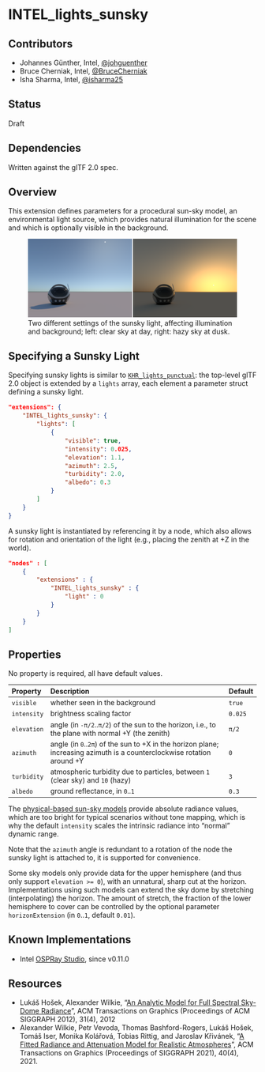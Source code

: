 # INTEL_lights_sunsky

## Contributors

-   Johannes Günther, Intel, [@johguenther](https://github.com/johguenther)
-   Bruce Cherniak, Intel, [@BruceCherniak](https://github.com/BruceCherniak)
-   Isha Sharma, Intel, [@isharma25](https://github.com/isharma25)

## Status

Draft

## Dependencies

Written against the glTF 2.0 spec.

## Overview

This extension defines parameters for a procedural sun-sky model, an
environmental light source, which provides natural illumination for the
scene and which is optionally visible in the background.

<figure>
<img src="./sunsky.png" alt="Sun and sky at day and at dusk." />
<figcaption aria-hidden="true">Two different settings of the sunsky
light, affecting illumination and background; left: clear sky at day,
right: hazy sky at dusk.</figcaption>
</figure>

## Specifying a Sunsky Light

Specifying sunsky lights is similar to
[`KHR_lights_punctual`](../../Khronos/KHR_lights_punctual): the
top-level glTF 2.0 object is extended by a `lights` array, each element
a parameter struct defining a sunsky light.

```json
"extensions": {
    "INTEL_lights_sunsky": {
        "lights": [
            {
                "visible": true,
                "intensity": 0.025,
                "elevation": 1.1,
                "azimuth": 2.5,
                "turbidity": 2.0,
                "albedo": 0.3
            }
        ]
    }
}
```
A sunsky light is instantiated by referencing it by a node, which also
allows for rotation and orientation of the light (e.g., placing the
zenith at +Z in the world).

```json
"nodes" : [
    {
        "extensions" : {
            "INTEL_lights_sunsky" : {
                "light" : 0
            }
        }
    }            
]
```

## Properties

No property is required, all have default values.

| Property   | Description  | Default |
|:-----------|:-------------|:--------|
| `visible`  | whether seen in the background | `true` |
| `intensity`| brightness scaling factor | `0.025` |
| `elevation`| angle (in `-π/2`..`π/2`) of the sun to the horizon, i.e., to the plane with normal +Y (the zenith) | `π/2` |
| `azimuth`  | angle (in `0`..`2π`) of the sun to +X in the horizon plane; increasing azimuth is a counterclockwise rotation around +Y | `0` |
| `turbidity`| atmospheric turbidity due to particles, between `1` (clear sky) and `10` (hazy)| `3` |
| `albedo`   | ground reflectance, in `0`..`1` | `0.3` |

The [physical-based sun-sky models](#resources) provide absolute
radiance values, which are too bright for typical scenarios without
tone mapping, which is why the default `intensity` scales the intrinsic
radiance into “normal” dynamic range.

Note that the `azimuth` angle is redundant to a rotation of the node the
sunsky light is attached to, it is supported for convenience.

Some sky models only provide data for the upper hemisphere (and thus
only support `elevation >= 0`), with an unnatural, sharp cut at the
horizon. Implementations using such models can extend the sky dome by
stretching (interpolating) the horizon. The amount of stretch, the
fraction of the lower hemisphere to cover can be controlled by the
optional parameter `horizonExtension` (in `0`..`1`, default `0.01`).

<!--
## glTF Schema Updates

TODO

### JSON Schema

TODO: Links to the JSON schema for the new extension properties.
-->

## Known Implementations

-   Intel [OSPRay Studio](https://www.ospray.org/ospray_studio/), since
    v0.11.0

## Resources

-   Lukáš Hošek, Alexander Wilkie, “[An Analytic Model for Full Spectral
    Sky-Dome
    Radiance](https://cgg.mff.cuni.cz/projects/SkylightModelling/)”, ACM
    Transactions on Graphics (Proceedings of ACM SIGGRAPH 2012), 31(4),
    2012
-   Alexander Wilkie, Petr Vevoda, Thomas Bashford-Rogers, Lukáš Hošek,
    Tomáš Iser, Monika Kolářová, Tobias Rittig, and Jaroslav Křivánek,
    “[A Fitted Radiance and Attenuation Model for Realistic
    Atmospheres](https://doi.org/10.1145/3450626.3459758)”, ACM
    Transactions on Graphics (Proceedings of SIGGRAPH 2021),
    40(4), 2021.
